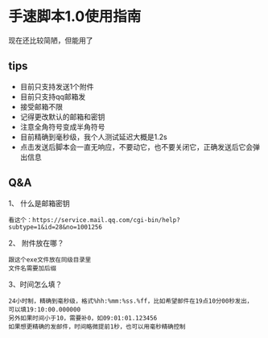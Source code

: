 # 手速脚本1.0使用指南 
现在还比较简陋，但能用了
## tips
+ 目前只支持发送1个附件
+ 目前只支持qq邮箱发
+ 接受邮箱不限
+ 记得更改默认的邮箱和密钥
+ 注意全角符号变成半角符号
+ 目前精确到毫秒级，我个人测试延迟大概是1.2s
+ 点击发送后脚本会一直无响应，不要动它，也不要关闭它，正确发送后它会弹出信息
## Q&A
1、 什么是邮箱密钥

	看这个：https://service.mail.qq.com/cgi-bin/help?subtype=1&id=28&no=1001256
2、 附件放在哪？

    跟这个exe文件放在同级目录里
    文件名需要加后缀 
3、时间怎么填？

    24小时制，精确到毫秒级，格式%hh:%mm:%ss.%ff，比如希望邮件在19点10分00秒发出，
	可以填19:10:00.000000
	另外如果时间小于10，需要补0，如09:01:01.123456
	如果想更精确的发邮件，时间略微提前1秒，也可以用毫秒精确控制
	

